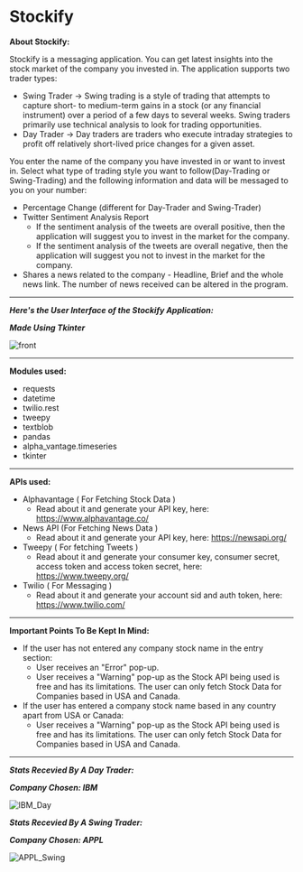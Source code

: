 # Stockify

**About Stockify:**

Stockify is a messaging application. You can get latest insights into the stock market of the company you invested in. The application supports two trader types:

- Swing Trader -> Swing trading is a style of trading that attempts to capture short- to medium-term gains in a stock (or any financial instrument) over a period of a few days to several weeks. Swing traders primarily use technical analysis to look for trading opportunities.
- Day Trader -> Day traders are traders who execute intraday strategies to profit off relatively short-lived price changes for a given asset.

You enter the name of the company you have invested in or want to invest in. Select what type of trading style you want to follow(Day-Trading or Swing-Trading) and the following information and data will be messaged to you on your number:

- Percentage Change (different for Day-Trader and Swing-Trader)
- Twitter Sentiment Analysis Report
  - If the sentiment analysis of the tweets are overall positive, then the application will suggest you to invest in the market for the company.
  - If the sentiment analysis of the tweets are overall negative, then the application will suggest you not to invest in the market for the company.
- Shares a news related to the company - Headline, Brief and the whole news link. The number of news received can be altered in the program.

---

***Here's the User Interface of the Stockify Application:***

***Made Using Tkinter***

![front](https://user-images.githubusercontent.com/68421513/133963429-d969c97e-5c59-48c0-9399-87b703b01366.jpg)

---

**Modules used:** 

- requests
- datetime
- twilio.rest
- tweepy
- textblob
- pandas
- alpha_vantage.timeseries
- tkinter

---

**APIs used:**

- Alphavantage ( For Fetching Stock Data ) 
  - Read about it and generate your API key, here: https://www.alphavantage.co/
- News API (For Fetching News Data )
  - Read about it and generate your API key, here: https://newsapi.org/
- Tweepy ( For fetching Tweets )
  - Read about it and generate your consumer key, consumer secret, access token and access token secret, here: https://www.tweepy.org/
- Twilio ( For Messaging )
  - Read about it and generate your account sid and auth token, here: https://www.twilio.com/

---

**Important Points To Be Kept In Mind:**

- If the user has not entered any company stock name in the entry section:
  - User receives an "Error" pop-up.
  - User receives a "Warning" pop-up as the Stock API being used is free and has its limitations. The user can only fetch Stock Data for Companies based in USA and Canada.
- If the user has entered a company stock name based in any country apart from USA or Canada:
  - User receives a "Warning" pop-up as the Stock API being used is free and has its limitations. The user can only fetch Stock Data for Companies based in USA and Canada.

---

***Stats Recevied By A Day Trader:***

***Company Chosen: IBM***

![IBM_Day](https://user-images.githubusercontent.com/68421513/133965096-bf1c92ea-4e5a-4c53-9c22-61bc4a00611c.jpg)


***Stats Recevied By A Swing Trader:***

***Company Chosen: APPL***

![APPL_Swing](https://user-images.githubusercontent.com/68421513/133965497-402492d4-52cd-4bab-9cc8-1060c67e7608.jpg)

